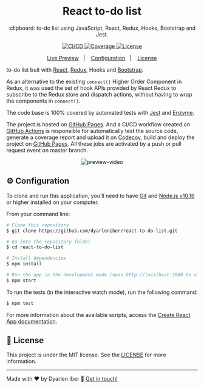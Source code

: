 <h1 align="center">
  React to-do list
</h1>

<p align="center">
  :clipboard: to-do list using JavaScript, React, Redux, Hooks, Bootstrap and Jest.
</p>

<p align="center">
  <a href="https://github.com/dyarleniber/react-to-do-list/actions?query=workflow%3ACI%2FCD">
    <img alt="CI/CD" src="https://github.com/dyarleniber/react-to-do-list/workflows/CI/CD/badge.svg">
  </a>
  <a href="https://codecov.io/gh/dyarleniber/react-to-do-list">
    <img alt="Coverage" src="https://img.shields.io/codecov/c/github/dyarleniber/react-to-do-list">
  </a>
  <a href="https://github.com/dyarleniber/react-to-do-list/blob/master/LICENSE">
    <img alt="License" src="https://img.shields.io/github/license/dyarleniber/react-to-do-list?label=license">
  </a>
</p>

<p align="center">
  <a href="https://dyarleniber.github.io/react-to-do-list/">Live Preview</a>&nbsp;&nbsp;&nbsp;|&nbsp;&nbsp;&nbsp;
  <a href="#gear-configuration">Configuration</a>&nbsp;&nbsp;&nbsp;|&nbsp;&nbsp;&nbsp;
  <a href="#memo-license">License</a>
</p>

to-do list buit with [React](https://reactjs.org), [Redux](https://redux.js.org), Hooks and [Bootstrap](https://getbootstrap.com).

As an alternative to the existing `connect()` Higher Order Component in Redux, it was used the set of hook APIs provided by React Redux to subscribe to the Redux store and dispatch actions, without having to wrap the components in `connect()`.

The code base is 100% covered by automated tests with [Jest](https://jestjs.io) and [Enzyme](https://enzymejs.github.io/enzyme).

The project is hosted on [GitHub Pages](https://pages.github.com). And a CI/CD workflow created on [GitHub Actions](https://github.com/features/actions) is responsible for automatically test the source code, generate a coverage report and upload it on [Codecov](https://codecov.io), build and deploy the project on [GitHub Pages](https://pages.github.com). All these jobs are activated by a push or pull request event on master branch.

<p align="center">
  <img alt="preview-video" src="https://user-images.githubusercontent.com/40317398/84853155-7718a000-b056-11ea-9270-fff2e30bbe55.gif" />
</p>

## :gear: Configuration

To clone and run this application, you’ll need to have [Git](https://git-scm.com) and [Node.js v10.16](https://nodejs.org) or higher installed on your computer.

From your command line:

```bash
# Clone this repository
$ git clone https://github.com/dyarleniber/react-to-do-list.git

# Go into the repository folder
$ cd react-to-do-list

# Install dependencies
$ npm install

# Run the app in the development mode (open http://localhost:3000 to view it in the browser)
$ npm start
```

To run the tests (in the interactive watch mode), run the following command:

```bash
$ npm test
```

For more information about the available scripts, access the [Create React App documentation](https://create-react-app.dev/docs/available-scripts/).

## :memo: License

This project is under the MIT license. See the [LICENSE](https://github.com/dyarleniber/react-to-do-list/blob/master/LICENSE) for more information.

---

Made with ♥ by Dyarlen Iber :wave: [Get in touch!](https://dyarleniber.com)
